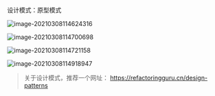 设计模式：原型模式



![image-20210308114624316](https://github.com/wuwenyishi/pages/raw/gh-pages/image/others/20210308114626.png)



![image-20210308114700698](https://github.com/wuwenyishi/pages/raw/gh-pages/image/others/20210308114701.png)

![image-20210308114721158](https://github.com/wuwenyishi/pages/raw/gh-pages/image/others/20210308114722.png)

![image-20210308114918947](https://github.com/wuwenyishi/pages/raw/gh-pages/image/others/20210308114920.png)



> 关于设计模式，推荐一个网址： https://refactoringguru.cn/design-patterns